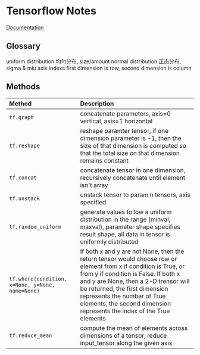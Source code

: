 # Tensorflow Notes

[Documentation](https://tensorflow.google.cn/api_docs/python/tf/unstack)

## Glossary
uniform distribution  均匀分布, size/amount
normal distribution  正态分布, sigma & miu
axis indexs  first dimension is row, second dimension is column

## Methods

Method | Description
:------ | :------
`tf.graph` | concatenate parameters, axis=0 vertical, axis=1 horizontal
`tf.reshape` | reshape paramter tensor, if one dimension parameter is -1, then the size of that dimension is computed so that the total size on that dimension remains constant
`tf.concat` | concatenate tensor in one dimension, recursively concatenate until element isn't array
`tf.unstack` | unstack tensor to param n tensors, axis specified
`tf.random_uniform` | generate values follow a uniform distribution in the range [minval, maxval), parameter shape specifies result shape, all data in tensor is uniformly distributed
`tf.where(condition, x=None, y=None, name=None)` | If both x and y are not None, then the return tensor would choose row or element from x if condition is True, or from y if condition is False. If both x and y are None, then a 2-D trensor will be returned, the first dimension represents the number of True elements, the second dimension represents the index of the True elements
`tf.reduce_mean` | compute the mean of elements across dimensions of a tensor, reduce input_tensor along the given axis
